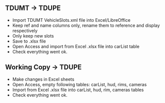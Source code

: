 TDUMT -> TDUPE
--------------

- Import TDUMT VehicleSlots.xml file into Excel/LibreOffice
- Keep ref and name columns only, rename them to reference and display respectively
- Only keep new slots
- Save to .xlsx file
- Open Access and import from Excel .xlsx file into carList table
- Check everything went ok.


Working Copy -> TDUPE
---------------------

- Make changes in Excel sheets
- Open Access, empty following tables: carList, hud, rims, cameras
- Import from Excel .xlsx file into carList, hud, rim, cameras tables
- Check everything went ok.
